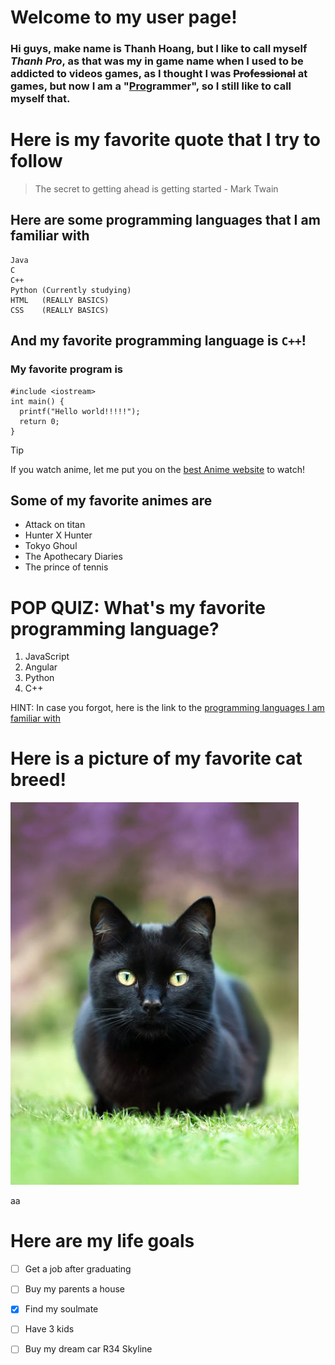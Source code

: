 # **Welcome to my user page!**
### Hi guys, make name is Thanh Hoang, but I like to call myself *Thanh Pro*, as that was my in game name when I used to be addicted to videos games, as I thought I was ~~Professional~~ at games, but now I am a "<ins>Pro</ins>grammer", so I still like to call myself that.
# Here is my favorite quote that I try to follow
> The secret to getting ahead is getting started - Mark Twain

## Here are some programming languages that I am familiar with
```
Java
C
C++
Python (Currently studying)
HTML   (REALLY BASICS)
CSS    (REALLY BASICS)
```
## And my favorite programming language is `C++`!
### My favorite program is
```
#include <iostream>
int main() {
  printf("Hello world!!!!!");
  return 0;
}
```

> [!TIP]
> If you watch anime, let me put you on the [best Anime website](https://hianime.to/) to watch!

## Some of my favorite animes are
* Attack on titan
* Hunter X Hunter
* Tokyo Ghoul
* The Apothecary Diaries
* The prince of tennis


# POP QUIZ: What's my favorite programming language?

1. JavaScript
2. Angular
3. Python
4. C++

HINT: In case you forgot, here is the link to the [programming languages I am familiar with](##Here-are-some-programming-languages-that-I-am-familiar-with)

# Here is a picture of my favorite cat breed!
![Here is a picture of my favorite cat breed](BlackCAt.jpg)

aa
# Here are my life goals
- [ ] Get a job after graduating
- [ ] Buy my parents a house
- [x] Find my soulmate
- [ ] Have 3 kids
- [ ] Buy my dream car R34 Skyline

